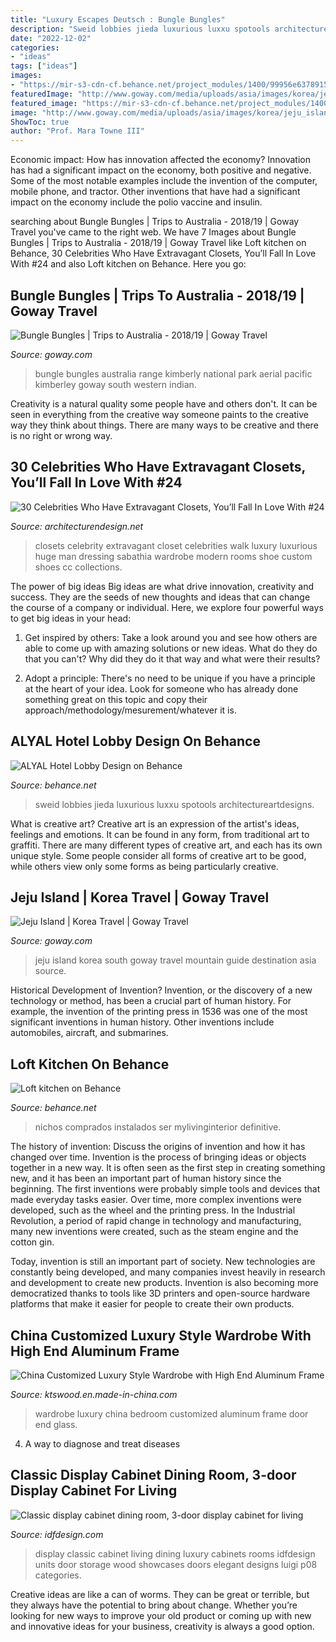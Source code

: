 ```yaml
---
title: "Luxury Escapes Deutsch : Bungle Bungles"
description: "Sweid lobbies jieda luxurious luxxu spotools architectureartdesigns"
date: "2022-12-02"
categories:
- "ideas"
tags: ["ideas"]
images:
- "https://mir-s3-cdn-cf.behance.net/project_modules/1400/99956e63789157.5b219c318c156.jpg"
featuredImage: "http://www.goway.com/media/uploads/asia/images/korea/jeju_island/songaksan_mountain_on_jeju__564285739.jpg"
featured_image: "https://mir-s3-cdn-cf.behance.net/project_modules/1400/99956e63789157.5b219c318c156.jpg"
image: "http://www.goway.com/media/uploads/asia/images/korea/jeju_island/songaksan_mountain_on_jeju__564285739.jpg"
ShowToc: true
author: "Prof. Mara Towne III"
---
```



Economic impact: How has innovation affected the economy?
Innovation has had a significant impact on the economy, both positive and negative. Some of the most notable examples include the invention of the computer, mobile phone, and tractor. Other inventions that have had a significant impact on the economy include the polio vaccine and insulin.

	

		
searching about Bungle Bungles | Trips to Australia - 2018/19 | Goway Travel you've came to the right web. We have 7 Images about Bungle Bungles | Trips to Australia - 2018/19 | Goway Travel like Loft kitchen on Behance, 30 Celebrities Who Have Extravagant Closets, You’ll Fall In Love With #24 and also Loft kitchen on Behance. Here you go:
		
    
## Bungle Bungles | Trips To Australia - 2018/19 | Goway Travel

<img loading=lazy src="http://www.goway.com/media/uploads/australia_and_south_pacific/images/australia/bungle_bungles/aerial_view_of_bungle_bungles_range,_purnululu_national_park_in_kimberly_region_1_hero.jpg" onerror="this.onerror=null;this.src='https://tse4.mm.bing.net/th?id=OIP.qNsUE-GUTAvASqWPKDrV2gHaD6&amp;pid=15.1';" alt="Bungle Bungles | Trips to Australia - 2018/19 | Goway Travel">

_Source: goway.com_

>bungle bungles australia range kimberly national park aerial pacific kimberley goway south western indian. 

	

Creativity is a natural quality some people have and others don't. It can be seen in everything from the creative way someone paints to the creative way they think about things. There are many ways to be creative and there is no right or wrong way.

    
## 30 Celebrities Who Have Extravagant Closets, You’ll Fall In Love With #24

<img loading=lazy src="http://cdn.architecturendesign.net/wp-content/uploads/2016/01/AD-Extravagant-Celebrity-Closets-18.jpg" onerror="this.onerror=null;this.src='https://tse2.mm.bing.net/th?id=OIP.6ovp8Dpp4naNkEJipE8ExwHaE8&amp;pid=15.1';" alt="30 Celebrities Who Have Extravagant Closets, You’ll Fall In Love With #24">

_Source: architecturendesign.net_

>closets celebrity extravagant closet celebrities walk luxury luxurious huge man dressing sabathia wardrobe modern rooms shoe custom shoes cc collections. 

	

The power of big ideas
Big ideas are what drive innovation, creativity and success. They are the seeds of new thoughts and ideas that can change the course of a company or individual. Here, we explore four powerful ways to get big ideas in your head:
1. Get inspired by others: Take a look around you and see how others are able to come up with amazing solutions or new ideas. What do they do that you can't? Why did they do it that way and what were their results?

2. Adopt a principle: There's no need to be unique if you have a principle at the heart of your idea. Look for someone who has already done something great on this topic and copy their approach/methodology/mesurement/whatever it is.

    
## ALYAL Hotel Lobby Design On Behance

<img loading=lazy src="https://mir-s3-cdn-cf.behance.net/project_modules/1400/1502b711315751.560f5ab434e19.jpg" onerror="this.onerror=null;this.src='https://tse4.mm.bing.net/th?id=OIP.bJt9GGgrIVPC1kt9f54m4AHaFR&amp;pid=15.1';" alt="ALYAL Hotel Lobby Design on Behance">

_Source: behance.net_

>sweid lobbies jieda luxurious luxxu spotools architectureartdesigns. 

	

What is creative art?
Creative art is an expression of the artist's ideas, feelings and emotions. It can be found in any form, from traditional art to graffiti. There are many different types of creative art, and each has its own unique style. Some people consider all forms of creative art to be good, while others view only some forms as being particularly creative.

    
## Jeju Island | Korea Travel | Goway Travel

<img loading=lazy src="http://www.goway.com/media/uploads/asia/images/korea/jeju_island/songaksan_mountain_on_jeju__564285739.jpg" onerror="this.onerror=null;this.src='https://tse3.mm.bing.net/th?id=OIP.w_wtJ45ATe_keznlCSe_3QHaD6&amp;pid=15.1';" alt="Jeju Island | Korea Travel | Goway Travel">

_Source: goway.com_

>jeju island korea south goway travel mountain guide destination asia source. 

	

Historical Development of Invention?
Invention, or the discovery of a new technology or method, has been a crucial part of human history. For example, the invention of the printing press in 1536 was one of the most significant inventions in human history. Other inventions include automobiles, aircraft, and submarines.

    
## Loft Kitchen On Behance

<img loading=lazy src="https://mir-s3-cdn-cf.behance.net/project_modules/1400/99956e63789157.5b219c318c156.jpg" onerror="this.onerror=null;this.src='https://tse4.mm.bing.net/th?id=OIP.Wncvuw_Y7iot354WGY4raAHaJR&amp;pid=15.1';" alt="Loft kitchen on Behance">

_Source: behance.net_

>nichos comprados instalados ser mylivinginterior definitive. 

	

The history of invention: Discuss the origins of invention and how it has changed over time.
Invention is the process of bringing ideas or objects together in a new way. It is often seen as the first step in creating something new, and it has been an important part of human history since the beginning.
The first inventions were probably simple tools and devices that made everyday tasks easier. Over time, more complex inventions were developed, such as the wheel and the printing press. In the Industrial Revolution, a period of rapid change in technology and manufacturing, many new inventions were created, such as the steam engine and the cotton gin.

Today, invention is still an important part of society. New technologies are constantly being developed, and many companies invest heavily in research and development to create new products. Invention is also becoming more democratized thanks to tools like 3D printers and open-source hardware platforms that make it easier for people to create their own products.

    
## China Customized Luxury Style Wardrobe With High End Aluminum Frame

<img loading=lazy src="https://image.made-in-china.com/2f0j00LAQTaWrqjtpu/Customized-Luxury-Style-Wardrobe-with-High-End-Aluminum-Frame-Glass-Door-for-Bedroom.jpg" onerror="this.onerror=null;this.src='https://tse3.mm.bing.net/th?id=OIP.EIpGmgxp3tvI9-vv5InykwHaJ4&amp;pid=15.1';" alt="China Customized Luxury Style Wardrobe with High End Aluminum Frame">

_Source: ktswood.en.made-in-china.com_

>wardrobe luxury china bedroom customized aluminum frame door end glass. 

	

4. A way to diagnose and treat diseases 

    
## Classic Display Cabinet Dining Room, 3-door Display Cabinet For Living

<img loading=lazy src="http://www.idfdesign.com/images/luxury-classic-display-cabinets/art-525-3-elegant-luxury-showcases.jpg" onerror="this.onerror=null;this.src='https://tse1.mm.bing.net/th?id=OIP.NtBltuTjjSX2LxYESjWKxAHaIY&amp;pid=15.1';" alt="Classic display cabinet dining room, 3-door display cabinet for living">

_Source: idfdesign.com_

>display classic cabinet living dining luxury cabinets rooms idfdesign units door storage wood showcases doors elegant designs luigi p08 categories. 

	

Creative ideas are like a can of worms. They can be great or terrible, but they always have the potential to bring about change. Whether you’re looking for new ways to improve your old product or coming up with new and innovative ideas for your business, creativity is always a good option.


